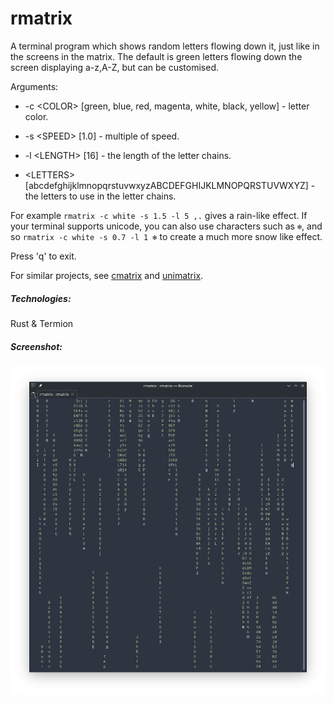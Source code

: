 # rmatrix
A terminal program which shows random letters flowing down it, just like in the screens in the matrix.  The default is green letters flowing down the screen displaying a-z,A-Z, but can be customised.

Arguments:

  - -c \<COLOR\> [green, blue, red, magenta, white, black, yellow] - letter color.

  - -s \<SPEED\> [1.0] - multiple of speed.

  - -l \<LENGTH\> [16] - the length of the letter chains.

  - \<LETTERS\> [abcdefghijklmnopqrstuvwxyzABCDEFGHIJKLMNOPQRSTUVWXYZ] - the letters to use in the letter chains.

For example `rmatrix -c white -s 1.5 -l 5 ,.` gives a rain-like effect.  If your terminal supports unicode, you can also use characters such as `❄`, and so `rmatrix -c white -s 0.7 -l 1 ❄` to create a much more snow like effect.

Press 'q' to exit.

For similar projects, see [cmatrix](https://github.com/abishekvashok/cmatrix) and [unimatrix](https://github.com/will8211/unimatrix).

##### Technologies:
Rust & Termion

##### Screenshot:
![rmatrix_screenshot](./demo_screenshot.png "RMatrix")
